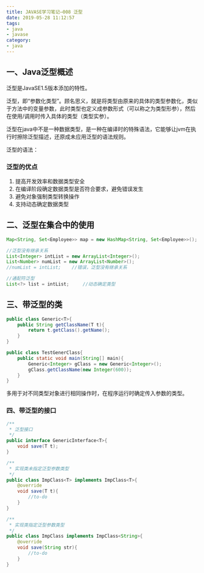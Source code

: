 ```yaml
---
title: JAVASE学习笔记—008 泛型
date: 2019-05-28 11:12:57
tags:
- java
- javase
category:
- java
---
```


## 一、Java泛型概述

泛型是JavaSE1.5版本添加的特性。

泛型，即“参数化类型”。顾名思义，就是将类型由原来的具体的类型参数化，类似于方法中的变量参数，此时类型也定义成参数形式（可以称之为类型形参），然后在使用/调用时传入具体的类型（类型实参）。

泛型在java中不是一种数据类型，是一种在编译时的特殊语法，它能够让jvm在执行时擦除泛型描述，还原成未应用泛型的语法规则。

泛型的语法：<T>

<!-- more -->

### 泛型的优点

1. 提高开发效率和数据类型安全
2. 在编译阶段确定数据类型是否符合要求，避免错误发生
3. 避免对象强制类型转换操作
4. 支持动态确定数据类型

## 二、泛型在集合中的使用

``` java
Map<String, Set<Employee>> map = new HashMap<String, Set<Employee>>();

//泛型没有继承关系
List<Integer> intList = new ArrayList<Integer>();
List<Number> numList = new ArrayList<Number>();
//numList = intList;    //错误，泛型没有继承关系

//通配符泛型
List<?> list = intList;     //动态确定类型
```


## 三、带泛型的类

``` java
public class Generic<T>{
    public String getClassName(T t){
        return t.getClass().getName();
    }
}

public class TestGenerClass{
    public static void main(String[] main){
        Generic<Integer> gClass = new Generic<Integer>();
        gClass.getClassName(new Integer(600));
    }
}
```

多用于对不同类型对象进行相同操作时，在程序运行时确定传入参数的类型。

### 四、带泛型的接口

``` java
/**
 * 泛型接口
 */
public interface GenericInterface<T>{
    void save(T t);
}

/**
 * 实现类未指定泛型参数类型
 */
public class ImpClass<T> implements ImpClass<T>{
    @override
    void save(T t){
        //to-do
    }
}

/**
 * 实现类指定泛型参数类型
 */
public class ImpClass implements ImpClass<String>{
    @override
    void save(String str){
        //to-do
    }
}
```